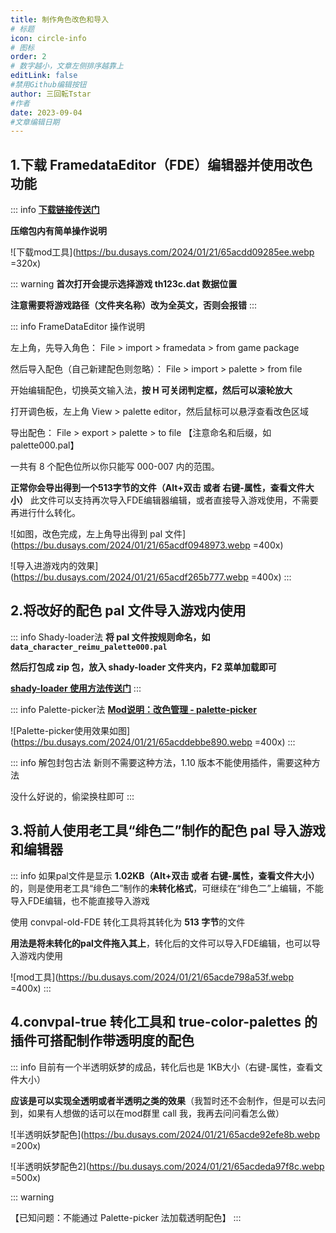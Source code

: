 ```yaml
---
title: 制作角色改色和导入
# 标题
icon: circle-info
# 图标
order: 2
# 数字越小，文章左侧排序越靠上
editLink: false
#禁用Github编辑按钮
author: 三回転Tstar
#作者
date: 2023-09-04
#文章编辑日期
---
```


## 1.下载 FramedataEditor（FDE）编辑器并使用改色功能

::: info
[**下载链接传送门**](/about/#非想天则资源下载指路) 

**压缩包内有简单操作说明**


![下载mod工具](https://bu.dusays.com/2024/01/21/65acdd09285ee.webp =320x)

::: warning
**首次打开会提示选择游戏 th123c.dat 数据位置**

**注意需要将游戏路径（文件夹名称）改为全英文，否则会报错**
:::

::: info FrameDataEditor 操作说明

左上角，先导入角色： File > import > framedata > from game package

然后导入配色（自己新建配色则忽略）： File > import > palette > from file

开始编辑配色，切换英文输入法，**按 H 可关闭判定框，然后可以滚轮放大**

打开调色板，左上角 View > palette editor，然后鼠标可以悬浮查看改色区域

导出配色： File > export > palette > to file 【注意命名和后缀，如palette000.pal】

一共有 8 个配色位所以你只能写 000-007 内的范围。

**正常你会导出得到一个513字节的文件（Alt+双击 或者 右键-属性，查看文件大小）**
此文件可以支持再次导入FDE编辑器编辑，或者直接导入游戏使用，不需要再进行什么转化。

![如图，改色完成，左上角导出得到 pal 文件](https://bu.dusays.com/2024/01/21/65acdf0948973.webp =400x)

![导入进游戏内的效果](https://bu.dusays.com/2024/01/21/65acdf265b777.webp =400x)
:::

## 2.将改好的配色 pal 文件导入游戏内使用

<!-- >::: info data文件夹法
在 MemoryPatch 里启用了 FileSystemFirst 后（默认启用，可以不必检查）

在 th123 文件夹内新建文件夹命名为 data，继续在 data 文件夹里面新建 character 文件夹，再继续创建如图的角色名文件夹，

将得到的 **513 字节** palette000.pal 文件放入角色名文件夹内，然后返回游戏主菜单，再进入选人界面即可。
**（支持热更新，每次回主菜单再进来选人界面就可以重新刷新读取，不需要重开游戏）**

![角色名文件夹，注意易错名](https://bu.dusays.com/2023/09/05/64f68ee665473.png =200x)

**把 data 文件夹或者 character 文件夹之类的改个名，即可破坏（取消）这种导入方式**

![成品就这样](https://bu.dusays.com/2023/09/13/6500902380b28.png =800x)

::: tip 举个例子吧

palette**000**.pal 对应 **第一个** 配色位
palette**001**.pal 对应 **第二个** 配色位
palette**007**.pal 对应 **第八个也就是最后一个** 配色位

**下面是实操案例：**

**需求：我想要将 V-紲星灯.pal 这个配色放到兔子的 第三个 配色位上**

步骤：
1. **创建 th123/data/character/udonge/ 这个目录**
2. **将 V-紲星灯.pal 文件移动到这个目录**
3. **修改 V-紲星灯.pal 文件名为 palette002.pal**
4. **游戏不用关，回到主菜单，重新进练习模式选人即可**


::: -->

::: info Shady-loader法
**将 pal 文件按规则命名，如 `data_character_reimu_palette000.pal`**

**然后打包成 zip 包，放入 shady-loader 文件夹内，F2 菜单加载即可**

[**shady-loader 使用方法传送门**](/mods/DIY/Shady-loader.html)
:::

::: info Palette-picker法
[**Mod说明：改色管理 - palette-picker**](mods/AdvancedMods/palette-picker.html)

![Palette-picker使用效果如图](https://bu.dusays.com/2024/01/21/65acddebbe890.webp =400x)
:::

::: info 解包封包古法
新则不需要这种方法，1.10 版本不能使用插件，需要这种方法

没什么好说的，偷梁换柱即可
:::

## 3.将前人使用老工具“绯色二”制作的配色 pal 导入游戏和编辑器

::: info
如果pal文件是显示 **1.02KB（Alt+双击 或者 右键-属性，查看文件大小）** 的，则是使用老工具“绯色二”制作的**未转化格式**，可继续在“绯色二”上编辑，不能导入FDE编辑，也不能直接导入游戏

使用 convpal-old-FDE 转化工具将其转化为 **513 字节**的文件

**用法是将未转化的pal文件拖入其上**，转化后的文件可以导入FDE编辑，也可以导入游戏内使用

![mod工具](https://bu.dusays.com/2024/01/21/65acde798a53f.webp =400x)
:::

## 4.convpal-true 转化工具和 true-color-palettes 的插件可搭配制作带透明度的配色

::: info
目前有一个半透明妖梦的成品，转化后也是 1KB大小（右键-属性，查看文件大小）

**应该是可以实现全透明或者半透明之类的效果**（我暂时还不会制作，但是可以去问到，如果有人想做的话可以在mod群里 call 我，我再去问问看怎么做）


![半透明妖梦配色](https://bu.dusays.com/2024/01/21/65acde92efe8b.webp =200x)

![半透明妖梦配色2](https://bu.dusays.com/2024/01/21/65acdeda97f8c.webp =500x)

::: warning

【已知问题：不能通过 Palette-picker 法加载透明配色】
:::
